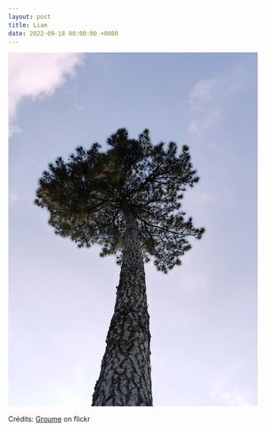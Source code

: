 ```yaml
---
layout: post
title: Liam
date: 2022-09-18 00:00:00 +0000
---
```


![Liam](/images/2022-09-18.jpg)

Crédits: [Groume](https://www.flickr.com/people/groume/) on flickr
